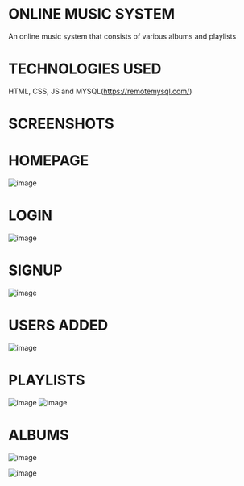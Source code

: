 # ONLINE MUSIC SYSTEM
An online music system that consists of various albums and playlists

# TECHNOLOGIES USED
HTML, CSS, JS and MYSQL(https://remotemysql.com/)

# SCREENSHOTS

# HOMEPAGE
![image](https://user-images.githubusercontent.com/66016300/125296550-0a003880-e344-11eb-91b6-77ec69b7523c.png)

# LOGIN
![image](https://user-images.githubusercontent.com/66016300/125296677-28feca80-e344-11eb-8a3b-1393f26c8e87.png)

# SIGNUP
![image](https://user-images.githubusercontent.com/66016300/125296788-4469d580-e344-11eb-8f73-8a6a972e1346.png)

# USERS ADDED
![image](https://user-images.githubusercontent.com/66016300/125296846-50ee2e00-e344-11eb-96c7-9acc39fb0001.png)

# PLAYLISTS
![image](https://user-images.githubusercontent.com/66016300/125296900-5f3c4a00-e344-11eb-8267-032e88157b30.png)
![image](https://user-images.githubusercontent.com/66016300/125296926-65322b00-e344-11eb-93da-aa0f26ddc50b.png)

# ALBUMS
![image](https://user-images.githubusercontent.com/66016300/125296961-6f542980-e344-11eb-86a3-d37907d975b4.png)

![image](https://user-images.githubusercontent.com/66016300/125296981-7418dd80-e344-11eb-8114-671ba5b1fef6.png)


